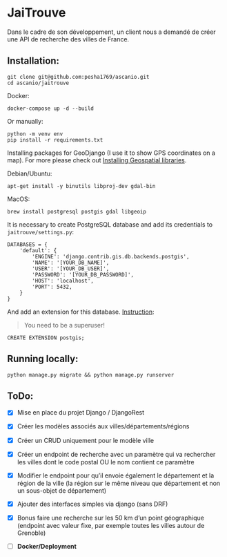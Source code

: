 # JaiTrouve
Dans le cadre de son développement, un client nous a demandé de créer une API de recherche des villes de France.

## Installation:
```
git clone git@github.com:pesha1769/ascanio.git
cd ascanio/jaitrouve
```
Docker: 
```
docker-compose up -d --build
```
Or manually:
```
python -m venv env
pip install -r requirements.txt
```
Installing packages for GeoDjango (I use it to show GPS coordinates on a map). For more please check out [Installing Geospatial libraries](https://docs.djangoproject.com/en/3.2/ref/contrib/gis/install/geolibs/).

Debian/Ubuntu:
```
apt-get install -y binutils libproj-dev gdal-bin
```
MacOS:
```
brew install postgresql postgis gdal libgeoip
```

It is necessary to create PostgreSQL database and add its credentials to `jaitrouve/settings.py`: 
```
DATABASES = {
    'default': {
        'ENGINE': 'django.contrib.gis.db.backends.postgis', 
        'NAME': '[YOUR_DB_NAME]',
        'USER': '[YOUR_DB_USER]',
        'PASSWORD': '[YOUR_DB_PASSWORD]',
        'HOST': 'localhost',
        'PORT': 5432,
    }
}
```
And add an extension for this database. [Instruction](https://docs.djangoproject.com/en/3.2/ref/contrib/gis/install/postgis/):
> You need to be a superuser! 
```
CREATE EXTENSION postgis;
```



## Running locally:
```
python manage.py migrate && python manage.py runserver
```

## ToDo:
- [x] Mise en place du projet Django / DjangoRest
- [x] Créer les modèles associés aux villes/départements/régions
- [x] Créer un CRUD uniquement pour le modèle ville
- [x] Créer un endpoint de recherche avec un paramètre qui va rechercher les villes dont le code postal OU le nom contient ce paramètre
- [x] Modifier le endpoint pour qu’il envoie également le département et la région de la ville (la région sur le même niveau que département et non un sous-objet de département)
- [x] Ajouter des interfaces simples via django (sans DRF)
- [x] Bonus faire une recherche sur les 50 km d’un point géographique (endpoint avec valeur fixe, par exemple toutes les villes autour de Grenoble)
- [ ] **Docker/Deployment**









